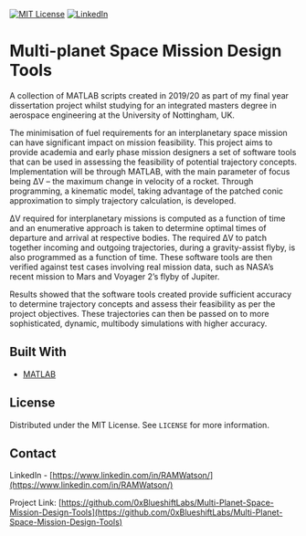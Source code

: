
[![MIT License][license-shield]][license-url]
[![LinkedIn][linkedin-shield]][linkedin-url]

# Multi-planet Space Mission Design Tools


A collection of MATLAB scripts created in 2019/20 as part of my final year dissertation project whilst studying for an integrated masters degree in aerospace engineering at the University of Nottingham, UK. 

The minimisation of fuel requirements for an interplanetary space mission can have significant impact on mission feasibility. This project aims to provide academia and early phase mission designers a set of software tools that can be used in assessing the feasibility of potential trajectory concepts. Implementation will be through MATLAB, with the main parameter of focus being ΔV – the maximum change in velocity of a rocket. Through programming, a kinematic model, taking advantage of the patched conic approximation to simply trajectory calculation, is developed. 

ΔV required for interplanetary missions is computed as a function of time and an enumerative approach is taken to determine optimal times of departure and arrival at respective bodies. The required ΔV to patch together incoming and outgoing trajectories, during a gravity-assist flyby, is also programmed as a function of time. These software tools are then verified against test cases involving real mission data, such as NASA’s recent mission to Mars and Voyager 2’s flyby of Jupiter. 

Results showed that the software tools created provide sufficient accuracy to determine trajectory concepts and assess their feasibility as per the project objectives. These trajectories can then be passed on to more sophisticated, dynamic, multibody simulations with higher accuracy.







## Built With

* [MATLAB](https://www.mathworks.com/products/matlab.html)


  

<!-- LICENSE -->
## License

Distributed under the MIT License. See `LICENSE` for more information.



<!-- CONTACT -->
## Contact

LinkedIn - [https://www.linkedin.com/in/RAMWatson/](https://www.linkedin.com/in/RAMWatson/)

Project Link: [https://github.com/0xBlueshiftLabs/Multi-Planet-Space-Mission-Design-Tools](https://github.com/0xBlueshiftLabs/Multi-Planet-Space-Mission-Design-Tools)



<!-- MARKDOWN LINKS & IMAGES -->
<!-- https://www.markdownguide.org/basic-syntax/#reference-style-links -->
[license-shield]: https://img.shields.io/github/license/othneildrew/Best-README-Template.svg?style=for-the-badge
[license-url]: https://github.com/othneildrew/Best-README-Template/blob/master/LICENSE.txt
[linkedin-shield]: https://img.shields.io/badge/-LinkedIn-black.svg?style=for-the-badge&logo=linkedin&colorB=555
[linkedin-url]: https://www.linkedin.com/in/RAMWatson/

